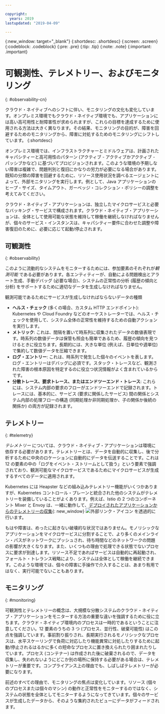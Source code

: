 ```yaml
---

copyright:
  years: 2019
lastupdated: "2019-04-09"

---
```


{:new_window: target="_blank"}
{:shortdesc: .shortdesc}
{:screen: .screen}
{:codeblock: .codeblock}
{:pre: .pre}
{:tip: .tip}
{:note: .note}
{:important: .important}

# 可観測性、テレメトリー、およびモニタリング
{: #observability-cn}

クラウド・ネイティブへのシフトに伴い、モニタリングの文化も変化しています。オンプレミス環境でもクラウド・ネイティブ環境でも、アプリケーションには高い高可用性と耐障害性が求められますが、これらの目標を達成するために使用される方法は大きく異なります。その結果、モニタリングの目的が、障害を回避するためのモニタリングから、障害に対処するためのモニタリングにシフトしています。
{:shortdesc}

オンプレミス環境では、インフラストラクチャーとミドルウェアは、計画されたキャパシティーと高可用性のパターン (アクティブ - アクティブかアクティブ - パッシブかなど) に基づいてプロビジョンされます。このような環境の予期しない障害は複雑で、問題判別と復旧にかなりの労力が必要になる場合があります。既知の分類の障害を回避するために、リソース使用状況を調べるエージェントによって、外部モニタリングを実行します。例として、Java アプリケーションのヒープ・サイズ、タイムアウト、ガーベッジ・コレクション・ポリシーの調整を考えてみてください。

クラウド・ネイティブ・アプリケーションは、独立したマイクロサービスと必要なバッキング・サービスで構成されます。クラウド・ネイティブ・アプリケーションは、全体として使用可能な状態を維持して稼働を継続しなければなりませんが、個々のサービス・インスタンスは、キャパシティー要件に合わせた調整や障害復旧のために、必要に応じて起動/停止されます。   

## 可観測性
{: #observability}

このように流動的なシステムをモニターするためには、参加要素のそれぞれが*観測可能* である必要があります。各エンティティーが、自動による問題検出とアラート生成、手動デバッグ (必要な場合)、システムの正常性の分析 (履歴の傾向と分析) をサポートするために適切なデータを生成しなければなりません。

観測可能であるためにサービスが生成しなければならないデータの種類

* **ヘルス・チェック** (多くの場合、カスタム HTTP エンドポイント): Kubernetes や Cloud Foundry などのオーケストレーターでは、ヘルス・チェックを使用して、システム全体の正常性を維持するための自動アクションを実行します。
* **メトリック**: これは、間隔を置いて時系列に収集されたデータの数値表現です。時系列の数値データは保管も照会も簡単であるため、履歴の傾向を見つけるときに役立ちます。長期的には、大きな単位 (例えば、日単位や週単位) で集約して数値データを圧縮できます。
* **ログ・エントリー**: これは、時系列で発生した個々のイベントを表します。ログ・エントリーはデバッグに必須です。スタック・トレースなど、観測された障害の根本原因を特定するのに役立つ状況情報がよく含まれているからです。
* **分散トレース、要求トレース、またはエンドツーエンド・トレース**: これらには、システム内部の要求のフローがエンドツーエンドで記録されます。トレースには、基本的に、サービス (要求に関係したサービス) 間の関係とシステム内部の処理フローの構造 (同期処理か非同期処理か、子の関係か後続の関係か) の両方が記録されます。

## テレメトリー
{: #telemetry}

*テレメトリー* については、クラウド・ネイティブ・アプリケーションは環境に依存する必要があります。テレメトリーとは、データを自動的に収集し、後で分析するために中央のロケーションに自動的にデータを伝送することです。これは 12 の要素の中の「ログをイベント・ストリームとして扱う」という要素で強調されており、観測可能なマイクロサービスであるためにマイクロサービスが生成するすべてのデータに適用されます。

Kubernetes には Heapster などの組み込みテレメトリー機能がいくつかありますが、Kubernetes コントロール・プレーンと統合された他のシステムがテレメトリーを装備していることがよくあります。例えば、Istio の 2 つのコンポーネント Mixer と Envoy は、一緒に動作して、[デプロイされたアプリケーションからのテレメトリーの収集](https://istio.io/docs/concepts/policies-and-telemetry/){: new_window} ![外部リンク・アイコン](../icons/launch-glyph.svg "外部リンク・アイコン") を透過的に行います。

もはや障害は、めったに起きない破壊的な状況ではありません。モノリシックなアプリケーションをマイクロサービスに分割することで、より多くのメインライン・パスがネットワークにプッシュされ、待ち時間などのネットワークの問題の影響が大きくなります。また、いくつもの理由で処理できる状態でないプロセスに要求が到達します。リソース不足であればサービスは自動的に再起動され、フォールト・トレランス戦略により、システムは全体として稼働を継続できます。このような環境では、個々の障害に手操作で介入することは、あまり有用ではなく、実行可能でないこともあります。

## モニタリング
{: #monitoring}

可観測性とテレメトリーの概念は、大規模な分散システムのクラウド・ネイティブ・アプリケーションをモニターする方法の重要な違いを強調するために役に立ちます。クラウド・ネイティブ環境内のプロセスは一時的であるということに注意してください。12 要素のうちの 3 つ (プロセス、並行性、破棄可能性) はこの点を強調しています。事前割り振りされ、長期実行されるモノリシックなプロセスは、水平スケーリングで負荷に対応したり機能異常に対処したりするために起動/停止されるはるかに多くの短命なプロセスに置き換えられたり囲まれたりしています。プロセス (コンテナー) は作成された後に破棄されるので、データを収集し、失われないようにどこか別の場所に保持する必要がある場合は、テレメトリーが重要です。コンプライアンス上の理由でも、しばしばテレメトリーが必要になります。 

前述のすべての理由で、モニタリングの焦点は変化しています。リソース (個々のプロセスまたは個々のマシン) の動作と正常性をモニターするのではなく、システムの状態を全体としてモニターするようになってきています。個々のサービスが生成したデータから、そのような集約されたビューにデータがフィードされます。

